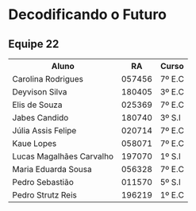 # Decodificando o Futuro

## Equipe 22

<table>
  <tr>
    <th>Aluno</th>
    <th>RA</th>
    <th>Curso</th>
  </tr>
  <tr>
    <td>Carolina Rodrigues</td>
    <td>057456</td>
    <td>7º E.C</td>
  </tr>
  <tr>
    <td>Deyvison Silva</td>
    <td>180405</td>
    <td>3º E.C</td>
  </tr>
  <tr>
    <td>Elis de Souza</td>
    <td>025369</td>
    <td>7º E.C</td>
  </tr>
  <tr>
    <td>Jabes Candido</td>
    <td>180740</td>
    <td>3º S.I</td>
  </tr>
  <tr>
    <td>Júlia Assis Felipe</td>
    <td>020714</td>
    <td>7º E.C</td>
  </tr>
  <tr>
    <td>Kaue Lopes</td>
    <td>058071</td>
    <td>7º E.C</td>
  </tr>
  <tr>
    <td>Lucas Magalhães Carvalho</td>
    <td>197070</td>
    <td>1º S.I</td>
  </tr>
  <tr>
    <td>Maria Eduarda Sousa</td>
    <td>056328</td>
    <td>7º E.C</td>
  </tr>
  <tr>
    <td>Pedro Sebastião</td>
    <td>011570</td>
    <td>5º S.I</td>
  </tr>
  <tr>
    <td>Pedro Strutz Reis</td>
    <td>196219</td>
    <td>1º E.C</td>
  </tr>
</table>
